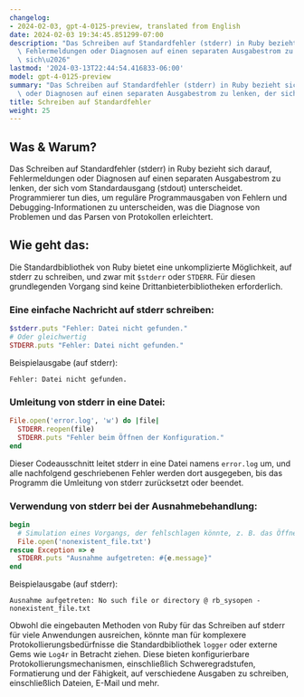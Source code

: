 ```yaml
---
changelog:
- 2024-02-03, gpt-4-0125-preview, translated from English
date: 2024-02-03 19:34:45.851299-07:00
description: "Das Schreiben auf Standardfehler (stderr) in Ruby bezieht sich darauf,\
  \ Fehlermeldungen oder Diagnosen auf einen separaten Ausgabestrom zu lenken, der\
  \ sich\u2026"
lastmod: '2024-03-13T22:44:54.416833-06:00'
model: gpt-4-0125-preview
summary: "Das Schreiben auf Standardfehler (stderr) in Ruby bezieht sich darauf, Fehlermeldungen\
  \ oder Diagnosen auf einen separaten Ausgabestrom zu lenken, der sich\u2026"
title: Schreiben auf Standardfehler
weight: 25
---
```


## Was & Warum?
Das Schreiben auf Standardfehler (stderr) in Ruby bezieht sich darauf, Fehlermeldungen oder Diagnosen auf einen separaten Ausgabestrom zu lenken, der sich vom Standardausgang (stdout) unterscheidet. Programmierer tun dies, um reguläre Programmausgaben von Fehlern und Debugging-Informationen zu unterscheiden, was die Diagnose von Problemen und das Parsen von Protokollen erleichtert.

## Wie geht das:
Die Standardbibliothek von Ruby bietet eine unkomplizierte Möglichkeit, auf stderr zu schreiben, und zwar mit `$stderr` oder `STDERR`. Für diesen grundlegenden Vorgang sind keine Drittanbieterbibliotheken erforderlich.

### Eine einfache Nachricht auf stderr schreiben:
```ruby
$stderr.puts "Fehler: Datei nicht gefunden."
# Oder gleichwertig
STDERR.puts "Fehler: Datei nicht gefunden."
```
Beispielausgabe (auf stderr):
```
Fehler: Datei nicht gefunden.
```

### Umleitung von stderr in eine Datei:
```ruby
File.open('error.log', 'w') do |file|
  STDERR.reopen(file)
  STDERR.puts "Fehler beim Öffnen der Konfiguration."
end
```
Dieser Codeausschnitt leitet stderr in eine Datei namens `error.log` um, und alle nachfolgend geschriebenen Fehler werden dort ausgegeben, bis das Programm die Umleitung von stderr zurücksetzt oder beendet.

### Verwendung von stderr bei der Ausnahmebehandlung:
```ruby
begin
  # Simulation eines Vorgangs, der fehlschlagen könnte, z. B. das Öffnen einer Datei
  File.open('nonexistent_file.txt')
rescue Exception => e
  STDERR.puts "Ausnahme aufgetreten: #{e.message}"
end
```
Beispielausgabe (auf stderr):
```
Ausnahme aufgetreten: No such file or directory @ rb_sysopen - nonexistent_file.txt
```

Obwohl die eingebauten Methoden von Ruby für das Schreiben auf stderr für viele Anwendungen ausreichen, könnte man für komplexere Protokollierungsbedürfnisse die Standardbibliothek `logger` oder externe Gems wie `Log4r` in Betracht ziehen. Diese bieten konfigurierbare Protokollierungsmechanismen, einschließlich Schweregradstufen, Formatierung und der Fähigkeit, auf verschiedene Ausgaben zu schreiben, einschließlich Dateien, E-Mail und mehr.
